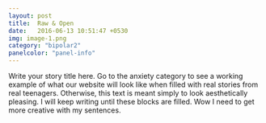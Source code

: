 ```yaml
---
layout: post
title:  Raw & Open
date:   2016-06-13 10:51:47 +0530
img: image-1.png
category: "bipolar2"
panelcolor: "panel-info"
---
```

Write your story title here. Go to the anxiety category to see a working example of what our website will look like when filled with real stories from real teenagers. Otherwise, this text is meant simply to look aesthetically pleasing. I will keep writing until these blocks are filled. Wow I need to get more creative with my sentences.